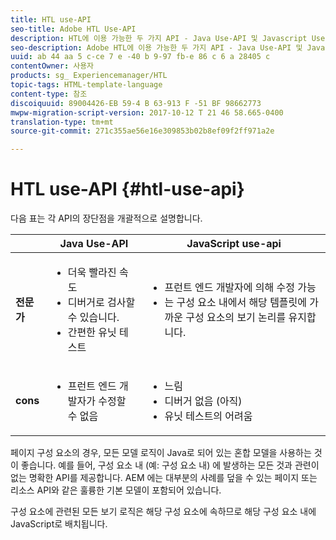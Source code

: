 ```yaml
---
title: HTL use-API
seo-title: Adobe HTL Use-API
description: HTL에 이용 가능한 두 가지 API - Java Use-API 및 Javascript Use-API
seo-description: Adobe HTL에 이용 가능한 두 가지 API - Java Use-API 및 Javascript Use-API
uuid: ab 44 aa 5 c-ce 7 e -40 b 9-97 fb-e 86 c 6 a 28405 c
contentOwner: 사용자
products: sg_ Experiencemanager/HTL
topic-tags: HTML-template-language
content-type: 참조
discoiquuid: 89004426-EB 59-4 B 63-913 F -51 BF 98662773
mwpw-migration-script-version: 2017-10-12 T 21 46 58.665-0400
translation-type: tm+mt
source-git-commit: 271c355ae56e16e309853b02b8ef09f2ff971a2e

---
```



# HTL use-API {#htl-use-api}

다음 표는 각 API의 장단점을 개괄적으로 설명합니다.

|  | **Java Use-API** | **JavaScript use-api** |
|--- |--- |--- |
| **전문가** | <ul><li>더욱 빨라진 속도</li><li>디버거로 검사할 수 있습니다.</li><li>간편한 유닛 테스트</li></ul> | <ul><li>프런트 엔드 개발자에 의해 수정 가능</li><li>는 구성 요소 내에서 해당 템플릿에 가까운 구성 요소의 보기 논리를 유지합니다.</li></ul> |
| **cons** | <ul><li>프런트 엔드 개발자가 수정할 수 없음</li></ul> | <ul><li>느림</li><li>디버거 없음 (아직)</li><li>유닛 테스트의 어려움</li></ul> |


페이지 구성 요소의 경우, 모든 모델 로직이 Java로 되어 있는 혼합 모델을 사용하는 것이 좋습니다. 예를 들어, 구성 요소 내 (예: 구성 요소 내) 에 발생하는 모든 것과 관련이 없는 명확한 API를 제공합니다. AEM 에는 대부분의 사례를 덮을 수 있는 페이지 또는 리소스 API와 같은 훌륭한 기본 모델이 포함되어 있습니다.

구성 요소에 관련된 모든 보기 로직은 해당 구성 요소에 속하므로 해당 구성 요소 내에 JavaScript로 배치됩니다.

